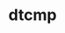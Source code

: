 ---
title: "dtcmp"
layout: cache
categories: [package, develop-2024-05-12]
meta: {"versions": ["1.1.4"], "compilers": ["cce@=15.0.1", "gcc@=10.3.0", "gcc@=11.4.0", "gcc@=7.5.0", "gcc@=9.4.0", "oneapi@=2024.0.0"], "oss": ["rhel8", "sle_hpc15", "ubuntu18.04", "ubuntu20.04", "ubuntu22.04"], "platforms": ["linux"], "targets": ["neoverse_v1", "neoverse_v2", "ppc64le", "x86_64_v3", "x86_64_v4", "zen4"], "stacks": ["e4s", "e4s-cray-rhel", "e4s-cray-sles", "e4s-neoverse-v2", "e4s-neoverse_v1", "e4s-oneapi", "e4s-power", "radiuss", "root", "tutorial"], "num_specs": 9, "num_specs_by_stack": {"e4s-cray-rhel": 1, "root": 9, "e4s-cray-sles": 1, "radiuss": 1, "e4s-power": 1, "e4s-neoverse_v1": 1, "e4s-neoverse-v2": 1, "e4s": 1, "tutorial": 1, "e4s-oneapi": 1}}
spec_details: [{"hash": "qyljaorhwylppktqczzwxwljriu6omzh", "compiler": "cce@=15.0.1", "versions": ["1.1.4"], "os": "rhel8", "platform": "linux", "target": "zen4", "variants": ["build_system=autotools", "+shared"], "stacks": ["e4s-cray-rhel", "root"], "size": "-", "tarball": "https://binaries.spack.io/releases/develop-2024-05-12/build_cache/linux-rhel8-zen4/cce-15.0.1/dtcmp-1.1.4/linux-rhel8-zen4-cce-15.0.1-dtcmp-1.1.4-qyljaorhwylppktqczzwxwljriu6omzh.spack"}, {"hash": "f3vm7q5etogv2hi7wmtpl4l2kxj6daam", "compiler": "gcc@=10.3.0", "versions": ["1.1.4"], "os": "sle_hpc15", "platform": "linux", "target": "x86_64_v4", "variants": ["build_system=autotools", "+shared"], "stacks": ["root", "e4s-cray-sles"], "size": "-", "tarball": "https://binaries.spack.io/releases/develop-2024-05-12/build_cache/linux-sle_hpc15-x86_64_v4/gcc-10.3.0/dtcmp-1.1.4/linux-sle_hpc15-x86_64_v4-gcc-10.3.0-dtcmp-1.1.4-f3vm7q5etogv2hi7wmtpl4l2kxj6daam.spack"}, {"hash": "ncjwfnhboza4zqsp4wqmn4h67b4futtw", "compiler": "gcc@=7.5.0", "versions": ["1.1.4"], "os": "ubuntu18.04", "platform": "linux", "target": "x86_64_v3", "variants": ["build_system=autotools", "+shared"], "stacks": ["radiuss", "root"], "size": "-", "tarball": "https://binaries.spack.io/releases/develop-2024-05-12/build_cache/linux-ubuntu18.04-x86_64_v3/gcc-7.5.0/dtcmp-1.1.4/linux-ubuntu18.04-x86_64_v3-gcc-7.5.0-dtcmp-1.1.4-ncjwfnhboza4zqsp4wqmn4h67b4futtw.spack"}, {"hash": "nwar627ioma7gu465zrckvvtksd3ir36", "compiler": "gcc@=9.4.0", "versions": ["1.1.4"], "os": "ubuntu20.04", "platform": "linux", "target": "ppc64le", "variants": ["build_system=autotools", "+shared"], "stacks": ["root", "e4s-power"], "size": "-", "tarball": "https://binaries.spack.io/releases/develop-2024-05-12/build_cache/linux-ubuntu20.04-ppc64le/gcc-9.4.0/dtcmp-1.1.4/linux-ubuntu20.04-ppc64le-gcc-9.4.0-dtcmp-1.1.4-nwar627ioma7gu465zrckvvtksd3ir36.spack"}, {"hash": "oza6snec3a6u7ltoiohllw66aiqvd4ju", "compiler": "gcc@=11.4.0", "versions": ["1.1.4"], "os": "ubuntu22.04", "platform": "linux", "target": "neoverse_v1", "variants": ["build_system=autotools", "+shared"], "stacks": ["root", "e4s-neoverse_v1"], "size": "-", "tarball": "https://binaries.spack.io/releases/develop-2024-05-12/build_cache/linux-ubuntu22.04-neoverse_v1/gcc-11.4.0/dtcmp-1.1.4/linux-ubuntu22.04-neoverse_v1-gcc-11.4.0-dtcmp-1.1.4-oza6snec3a6u7ltoiohllw66aiqvd4ju.spack"}, {"hash": "ej734tifwfbfpt5xrqxhjxt3jjil5ws7", "compiler": "gcc@=11.4.0", "versions": ["1.1.4"], "os": "ubuntu22.04", "platform": "linux", "target": "neoverse_v2", "variants": ["build_system=autotools", "+shared"], "stacks": ["e4s-neoverse-v2", "root"], "size": "-", "tarball": "https://binaries.spack.io/releases/develop-2024-05-12/build_cache/linux-ubuntu22.04-neoverse_v2/gcc-11.4.0/dtcmp-1.1.4/linux-ubuntu22.04-neoverse_v2-gcc-11.4.0-dtcmp-1.1.4-ej734tifwfbfpt5xrqxhjxt3jjil5ws7.spack"}, {"hash": "o5262oujv7tkr2kqbnjbhj5hi2bg7p5u", "compiler": "gcc@=11.4.0", "versions": ["1.1.4"], "os": "ubuntu22.04", "platform": "linux", "target": "x86_64_v3", "variants": ["build_system=autotools", "+shared"], "stacks": ["root", "e4s"], "size": "-", "tarball": "https://binaries.spack.io/releases/develop-2024-05-12/build_cache/linux-ubuntu22.04-x86_64_v3/gcc-11.4.0/dtcmp-1.1.4/linux-ubuntu22.04-x86_64_v3-gcc-11.4.0-dtcmp-1.1.4-o5262oujv7tkr2kqbnjbhj5hi2bg7p5u.spack"}, {"hash": "cupovuzdavavm4eq7xqvb76e5rhtftll", "compiler": "gcc@=11.4.0", "versions": ["1.1.4"], "os": "ubuntu22.04", "platform": "linux", "target": "x86_64_v3", "variants": ["build_system=autotools", "+shared"], "stacks": ["root", "tutorial"], "size": "-", "tarball": "https://binaries.spack.io/releases/develop-2024-05-12/build_cache/linux-ubuntu22.04-x86_64_v3/gcc-11.4.0/dtcmp-1.1.4/linux-ubuntu22.04-x86_64_v3-gcc-11.4.0-dtcmp-1.1.4-cupovuzdavavm4eq7xqvb76e5rhtftll.spack"}, {"hash": "ibg3fddirbwntxchfgioiobrozcgvz6n", "compiler": "oneapi@=2024.0.0", "versions": ["1.1.4"], "os": "ubuntu22.04", "platform": "linux", "target": "x86_64_v3", "variants": ["build_system=autotools", "+shared"], "stacks": ["root", "e4s-oneapi"], "size": "-", "tarball": "https://binaries.spack.io/releases/develop-2024-05-12/build_cache/linux-ubuntu22.04-x86_64_v3/oneapi-2024.0.0/dtcmp-1.1.4/linux-ubuntu22.04-x86_64_v3-oneapi-2024.0.0-dtcmp-1.1.4-ibg3fddirbwntxchfgioiobrozcgvz6n.spack"}]
---